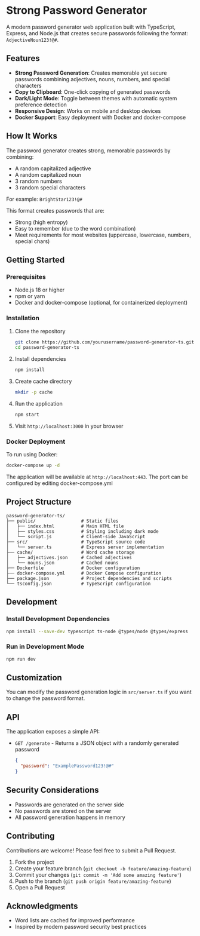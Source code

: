 # Strong Password Generator

A modern password generator web application built with TypeScript, Express, and Node.js that creates secure passwords following the format: `AdjectiveNoun123!@#`.

## Features

- **Strong Password Generation**: Creates memorable yet secure passwords combining adjectives, nouns, numbers, and special characters
- **Copy to Clipboard**: One-click copying of generated passwords
- **Dark/Light Mode**: Toggle between themes with automatic system preference detection
- **Responsive Design**: Works on mobile and desktop devices
- **Docker Support**: Easy deployment with Docker and docker-compose

## How It Works

The password generator creates strong, memorable passwords by combining:
- A random capitalized adjective
- A random capitalized noun
- 3 random numbers
- 3 random special characters

For example: `BrightStar123!@#`

This format creates passwords that are:
- Strong (high entropy)
- Easy to remember (due to the word combination)
- Meet requirements for most websites (uppercase, lowercase, numbers, special chars)

## Getting Started

### Prerequisites

- Node.js 18 or higher
- npm or yarn
- Docker and docker-compose (optional, for containerized deployment)

### Installation

1. Clone the repository
   ```bash
   git clone https://github.com/yourusername/password-generator-ts.git
   cd password-generator-ts
   ```

2. Install dependencies
   ```bash
   npm install
   ```

3. Create cache directory
   ```bash
   mkdir -p cache
   ```

4. Run the application
   ```bash
   npm start
   ```

5. Visit `http://localhost:3000` in your browser

### Docker Deployment

To run using Docker:

```bash
docker-compose up -d
```

The application will be available at `http://localhost:443`.
The port can be configured by editing docker-compose.yml

## Project Structure

```
password-generator-ts/
├── public/                 # Static files
│   ├── index.html          # Main HTML file
│   ├── styles.css          # Styling including dark mode
│   └── script.js           # Client-side JavaScript
├── src/                    # TypeScript source code
│   └── server.ts           # Express server implementation
├── cache/                  # Word cache storage
│   ├── adjectives.json     # Cached adjectives
│   └── nouns.json          # Cached nouns
├── Dockerfile              # Docker configuration
├── docker-compose.yml      # Docker Compose configuration
├── package.json            # Project dependencies and scripts
└── tsconfig.json           # TypeScript configuration
```

## Development

### Install Development Dependencies

```bash
npm install --save-dev typescript ts-node @types/node @types/express
```

### Run in Development Mode

```bash
npm run dev
```

## Customization

You can modify the password generation logic in `src/server.ts` if you want to change the password format.

## API

The application exposes a simple API:

- `GET /generate` - Returns a JSON object with a randomly generated password
  ```json
  {
    "password": "ExamplePassword123!@#"
  }
  ```

## Security Considerations

- Passwords are generated on the server side
- No passwords are stored on the server
- All password generation happens in memory

## Contributing

Contributions are welcome! Please feel free to submit a Pull Request.

1. Fork the project
2. Create your feature branch (`git checkout -b feature/amazing-feature`)
3. Commit your changes (`git commit -m 'Add some amazing feature'`)
4. Push to the branch (`git push origin feature/amazing-feature`)
5. Open a Pull Request

## Acknowledgments

- Word lists are cached for improved performance
- Inspired by modern password security best practices

